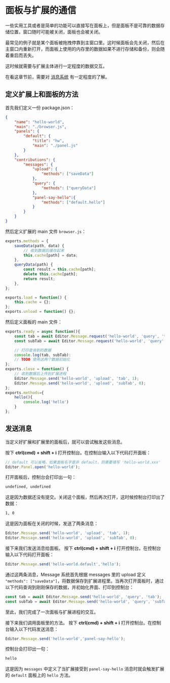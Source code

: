 # 面板与扩展的通信

一些实用工具或者是简单的功能可以直接写在面板上，但是面板不是可靠的数据存储位置，窗口随时可能被关闭，面板也会被关闭。

最常见的例子就是某个面板被拖拽停靠到主窗口里。这时候面板会先关闭，然后在主窗口内重新打开，而面板上使用的内存里的数据如果不进行存储和备份，则会随着重启而丢失。

这时候就需要与扩展主体进行一定程度的数据交互。

在看这章节前，需要对 [消息系统](./messages.md) 有一定程度的了解。

## 定义扩展上和面板的方法

首先我们定义一份 package.json：

```json
{
    "name": "hello-world",
    "main": "./browser.js",
    "panels": {
        "default": {
            "title": "hw",
            "main": "./panel.js"
        }
    },
    "contributions": {
        "messages": {
            "upload": {
                "methods": ["saveData"]
            },
            "query": {
                "methods": ["queryData"]
            },
            "panel-say-hello":{
                "methods": ["default.hello"]
            }
        }
    }
}
```

然后定义扩展的 main 文件 `browser.js`：

```javascript
exports.methods = {
    saveData(path, data) {
        // 收到数据后缓存起来
        this.cache[path] = data;
    },
    queryData(path) {
        const result = this.cache[path];
        delete this.cache[path];
        return result;
    },
};

exports.load = function() {
    this.cache = {};
};
exports.unload = function() {};
```

然后定义面板的 main 文件：

```javascript
exports.ready = async function(){
    const tab = await Editor.Message.request('hello-world', 'query', 'tab');
    const subTab = await Editor.Message.request('hello-world', 'query', 'subTab');

    // 打印查询到的数据
    console.log(tab, subTab):
    // TODO 使用这两个数据初始化
};
exports.close = function() {
    // 收到数据后上传到扩展进程
    Editor.Message.send('hello-world', 'upload', 'tab', 1);
    Editor.Message.send('hello-world', 'upload', 'subTab', 0);
};
exports.methods={
    hello(){
        console.log('hello')
    }
};
```

## 发送消息

当定义好扩展和扩展里的面板后，就可以尝试触发这些消息。

按下 **ctrl(cmd) + shift + i** 打开控制台。在控制台输入以下代码打开面板：

```javascript
// default 可以省略，如果面板名字是非 default，则需要填写 'hello-world.xxx'
Editor.Panel.open('hello-world');
```

打开面板后，控制台会打印出一句：

```sh
undefined, undefined
```

这是因为数据还没有提交。关闭这个面板，然后再次打开，这时候控制台打印出了数据：

```sh
1, 0
```

这是因为面板在关闭的时候，发送了两条消息：

```javascript
Editor.Message.send('hello-world', 'upload', 'tab', 1);
Editor.Message.send('hello-world', 'upload', 'subTab', 0);
```

接下来我们发送消息给面板。
按下 **ctrl(cmd) + shift + i** 打开控制台。在控制台输入以下代码打开面板：

```javascript
Editor.Message.send('hello-world.default','hello');
```

通过这两条消息，Message 系统首先根据 messages 里的 upload 定义 `"methods": ["saveData"]`，将数据保存到扩展进程里。当再次打开面板时，通过以下代码查询到刚刚保存的数据，并初始化界面、打印到控制台：

```javascript
const tab = await Editor.Message.send('hello-world', 'query', 'tab');
const subTab = await Editor.Message.send('hello-world', 'query', 'subTab');
```

至此，我们完成了一次面板与扩展进程的交互。

接下来我们调用面板里的方法。
按下 **ctrl(cmd) + shift + i** 打开控制台。在控制台输入以下代码发送消息：

```javascript
Editor.Message.send('hello-world','panel-say-hello');
```

控制台会打印出一句：

```sh
hello
```

这是因为 `messages` 中定义了当扩展接受到 `panel-say-hello` 消息时就会触发扩展的 `default` 面板上的 `hello` 方法。
